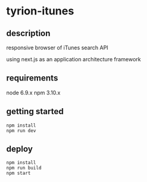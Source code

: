 # tyrion-itunes

## description
responsive browser of iTunes search API

using next.js as an application architecture framework

## requirements
node 6.9.x
npm 3.10.x

## getting started
```
npm install
npm run dev
```

## deploy
```
npm install
npm run build
npm start
```
